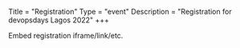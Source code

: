 Title = "Registration"
Type = "event"
Description = "Registration for devopsdays Lagos 2022"
+++

<div style="width:100%; text-align:left;">

Embed registration iframe/link/etc.
</div></div>
</div>